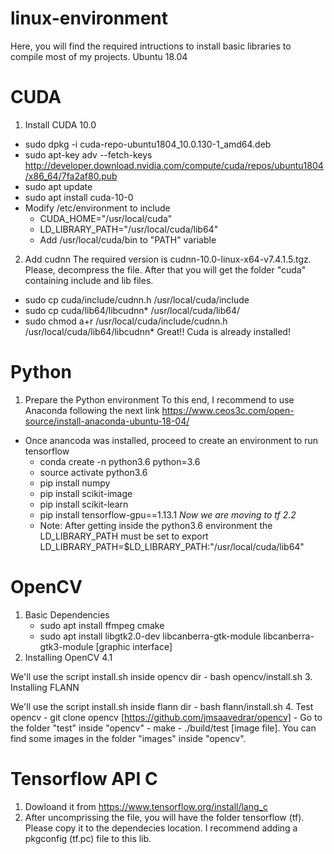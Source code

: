 # linux-environment
Here, you will find the required intructions to install basic libraries to compile most of my projects.
Ubuntu 18.04
# CUDA
1. Install CUDA 10.0
- sudo dpkg -i cuda-repo-ubuntu1804_10.0.130-1_amd64.deb
- sudo apt-key adv --fetch-keys http://developer.download.nvidia.com/compute/cuda/repos/ubuntu1804/x86_64/7fa2af80.pub
- sudo apt update
- sudo apt install cuda-10-0
- Modify /etc/environment to include
  - CUDA_HOME="/usr/local/cuda"
  - LD_LIBRARY_PATH="/usr/local/cuda/lib64"
  - Add /usr/local/cuda/bin to "PATH" variable
2. Add cudnn
The required version is cudnn-10.0-linux-x64-v7.4.1.5.tgz. Please, decompress the file. After that you will get the folder "cuda" containing include and lib files.
- sudo cp cuda/include/cudnn.h /usr/local/cuda/include
- sudo cp cuda/lib64/libcudnn*  /usr/local/cuda/lib64/
- sudo chmod a+r /usr/local/cuda/include/cudnn.h /usr/local/cuda/lib64/libcudnn*
Great!! Cuda is already installed!
# Python
1. Prepare the Python environment
To this end, I recommend to use Anaconda following the next link 
https://www.ceos3c.com/open-source/install-anaconda-ubuntu-18-04/
- Once anancoda was installed, proceed to create an environment to run tensorflow
  - conda create -n python3.6 python=3.6
  - source activate python3.6
  - pip install  numpy
  - pip install scikit-image
  - pip install scikit-learn  
  - pip install tensorflow-gpu==1.13.1 *Now we are moving to tf 2.2*
  - Note: After getting inside the python3.6 environment the LD_LIBRARY_PATH must be set to export LD_LIBRARY_PATH=$LD_LIBRARY_PATH:"/usr/local/cuda/lib64"
# OpenCV
1. Basic Dependencies
    - sudo apt install ffmpeg cmake
    - sudo apt install libgtk2.0-dev  libcanberra-gtk-module libcanberra-gtk3-module [graphic interface]  
2. Installing OpenCV 4.1

We'll use the script install.sh inside opencv dir
    - bash opencv/install.sh 
3. Installing FLANN

We'll use the script install.sh inside flann dir
    - bash flann/install.sh 
4. Test opencv
    - git clone opencv [https://github.com/jmsaavedrar/opencv]
    - Go to the folder "test" inside "opencv"
    - make
    - ./build/test [image file]. You can find some images in the folder "images" inside "opencv".
  
# Tensorflow API C
1. Dowloand it from https://www.tensorflow.org/install/lang_c
2. After uncomprissing the file, you will have the folder tensorflow (tf). Please copy it to the dependecies location. I recommend adding a pkgconfig (tf.pc) file to this lib. 






